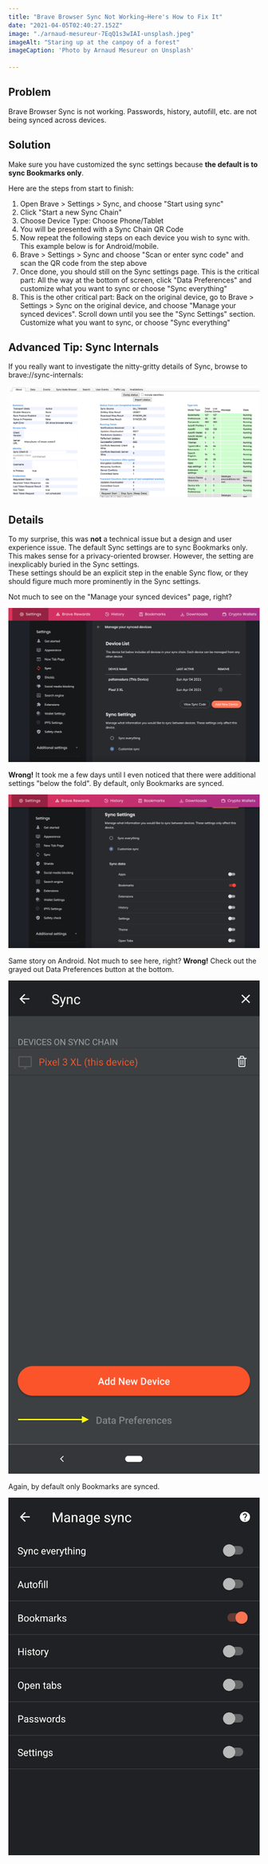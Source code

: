 ```yaml
---
title: "Brave Browser Sync Not Working—Here's How to Fix It" 
date: "2021-04-05T02:40:27.152Z"
image: "./arnaud-mesureur-7EqQ1s3wIAI-unsplash.jpeg"
imageAlt: "Staring up at the canpoy of a forest"
imageCaption: 'Photo by Arnaud Mesureur on Unsplash'

---
```


## Problem

Brave Browser Sync is not working. Passwords, history, autofill, etc. are not being synced across devices.

## Solution

Make sure you have customized the sync settings because **the default is to sync Bookmarks only**.

Here are the steps from start to finish:

1. Open Brave > Settings > Sync, and choose "Start using sync"
1. Click "Start a new Sync Chain"
1. Choose Device Type: Choose Phone/Tablet
1. You will be presented with a Sync Chain QR Code
1. Now repeat the following steps on each device you wish to sync with. 
   This example below is for Android/mobile.
1. Brave > Settings > Sync and choose "Scan or enter sync code" and scan 
   the QR code from the step above
1. Once done, you should still on the Sync settings page. This is the 
   critical part: All the way at the bottom of screen, 
   click "Data Preferences" and customize what you want to sync 
   or choose "Sync everything"
1. This is the other critical part: Back on the original device, 
   go to Brave > Settings > Sync on the original device, and 
   choose "Manage your synced devices". Scroll down until you see 
   the "Sync Settings" section. Customize what you want to sync, 
   or choose "Sync everything"


## Advanced Tip: Sync Internals

If you really want to investigate the nitty-gritty details of Sync, 
browse to brave://sync-internals:

![Brave Sync Internals diagnostics page](brave-sync-internals.jpg)

## Details

To my surprise, this was **not** a technical issue but a design and user experience issue. 
The default Sync settings are to sync Bookmarks only. This makes sense for a 
privacy-oriented browser. However, the setting are inexplicably buried in the Sync settings.  
These settings should be an explicit step in the enable Sync flow, or they should figure much 
more prominently in the Sync settings.

Not much to see on the "Manage your synced devices" page, right?

![Brave Desktop > Settings > Sync > Manage your synced devices](manage-your-synced-devices.png)

**Wrong!** It took me a few days until I even noticed that there were additional 
settings "below the fold". By default, only Bookmarks are synced.

![Brave for Desktop > Settings > Sync > Manage your synced devices (below the fold)](sync-settings.png)

Same story on Android. Not much to see here, right? 
**Wrong!** Check out the grayed out Data Preferences button at the bottom.

![Brave for Android > Settings > Sync](brave-sync-settings-android.png)

Again, by default only Bookmarks are synced.

![Brave for Android > Settings > Sync > Data Preferences](manage-sync-android.png)

